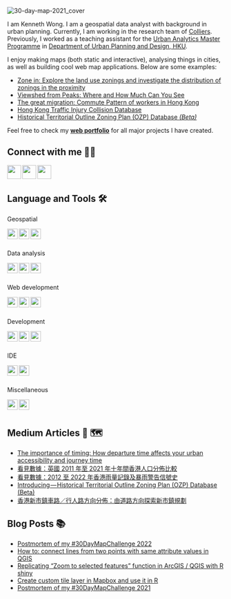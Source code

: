 ![30-day-map-2021_cover](https://user-images.githubusercontent.com/29334677/162561970-cee129eb-7d3e-4b2f-8679-a27baba838fa.jpg)

I am Kenneth Wong. I am a geospatial data analyst with background in urban planning. Currently, I am working in the research team of [Colliers](https://www.colliers.com/en-hk). Previously, I worked as a teaching assistant for the [Urban Analytics Master Programme](https://www.arch.hku.hk/programmes/upad/master-of-science-in-urban-analytics/) in [Department of Urban Planning and Design, HKU](https://www.arch.hku.hk/programmes_/upad/).

I enjoy making maps (both static and interactive), analysing things in cities, as well as building cool web map applications. Below are some examples:

- [Zone in: Explore the land use zonings and investigate the distribution of zonings in the proximity](https://khwong12.github.io/OZP_buffer_stat/)
- [Viewshed from Peaks: Where and How Much Can You See](https://khwong12.github.io/viewshed-peaks/)
- [The great migration: Commute Pattern of workers in Hong Kong](https://kenneth-12.shinyapps.io/place-of-work-od/)
- [Hong Kong Traffic Injury Collision Database](https://hkdistricts-info.shinyapps.io/trafficcollisions/)
- [Historical Territorial Outline Zoning Plan (OZP) Database *(Beta)*](http://ozpmerged.s3-website.ap-east-1.amazonaws.com/)

Feel free to check my [**web portfolio**](https://mappyurbanist.com/project/) for all major projects I have created.


## Connect with me 👨‍💻 

[<img align="left" height="32" width="32" src="https://cdn.jsdelivr.net/npm/simple-icons@v5/icons/linkedin.svg" />][LinkedIn]
[<img align="left" height="32" width="32" src="https://cdn.jsdelivr.net/npm/simple-icons@v5/icons/medium.svg" />][Medium]
[<img align="left" height="32" width="32" src="https://cdn.jsdelivr.net/npm/simple-icons@v5/icons/twitter.svg" />][Twitter]

<br />
<br />

## Language and Tools 🛠 

Geospatial

<img align="left" height="24" width="24" src="https://cdn.jsdelivr.net/npm/simple-icons@v5/icons/qgis.svg" />
<img align="left" height="24" width="24" src="https://cdn.jsdelivr.net/npm/simple-icons@v5/icons/leaflet.svg" />
<img align="left" height="24" width="24" src="https://cdn.jsdelivr.net/npm/simple-icons@v5/icons/mapbox.svg" />

<br />
<br />

Data analysis

<img align="left" height="24" width="24" src="https://cdn.jsdelivr.net/npm/simple-icons@v5/icons/r.svg" />
<img align="left" height="24" width="24" src="https://cdn.jsdelivr.net/npm/simple-icons@v5/icons/python.svg" />
<img align="left" height="24" width="24" src="https://cdn.jsdelivr.net/npm/simple-icons@v5/icons/postgresql.svg" />

<br />
<br />

Web development

<img align="left" height="24" width="24" src="https://cdn.jsdelivr.net/npm/simple-icons@v5/icons/javascript.svg" />
<img align="left" height="24" width="24" src="https://cdn.jsdelivr.net/npm/simple-icons@v5/icons/typescript.svg" />
<img align="left" height="24" width="24" src="https://cdn.jsdelivr.net/npm/simple-icons@v5/icons/sass.svg" />

<br />
<br />

Development

<img align="left" height="24" width="24" src="https://cdn.jsdelivr.net/npm/simple-icons@v5/icons/git.svg" />
<img align="left" height="24" width="24" src="https://cdn.jsdelivr.net/npm/simple-icons@v5/icons/docker.svg" />
<img align="left" height="24" width="24" src="https://cdn.jsdelivr.net/npm/simple-icons@v5/icons/amazonaws.svg" />

<br />
<br />

IDE

<img align="left" height="24" width="24" src="https://cdn.jsdelivr.net/npm/simple-icons@v5/icons/rstudio.svg" />
<img align="left" height="24" width="24" src="https://cdn.jsdelivr.net/npm/simple-icons@v5/icons/visualstudiocode.svg" />

<br />
<br />

Miscellaneous

<img align="left" height="24" width="24" src="https://cdn.jsdelivr.net/npm/simple-icons@v5/icons/adobephotoshop.svg" />
<img align="left" height="24" width="24" src="https://cdn.jsdelivr.net/npm/simple-icons@v5/icons/adobeillustrator.svg" />

<br />
<br />

## Medium Articles 📰 🗺️

<!-- MEDIUM:START -->
- [The importance of timing: How departure time affects your urban accessibility and journey time](https://khwongk12.medium.com/the-importance-of-timing-how-departure-time-affects-your-urban-accessibility-and-journey-time-24a3c4f05a56?source=rss-8b55cde22f50------2)
- [看見數據：英國 2011 年至 2021 年十年間香港人口分佈比較](https://khwongk12.medium.com/%E8%8B%B1%E5%9C%8B-2011-%E5%B9%B4%E8%87%B3-2021-%E5%B9%B4%E5%8D%81%E5%B9%B4%E9%96%93%E9%A6%99%E6%B8%AF%E4%BA%BA%E5%8F%A3%E5%88%86%E4%BD%88%E6%AF%94%E8%BC%83-149620a57b34?source=rss-8b55cde22f50------2)
- [看見數據：2012 至 2022 年香港雨量記錄及暴雨警告信號史](https://khwongk12.medium.com/%E7%9C%8B%E8%A6%8B%E6%95%B8%E6%93%9A-2012-%E8%87%B3-2022-%E5%B9%B4%E9%A6%99%E6%B8%AF%E9%9B%A8%E9%87%8F%E8%A8%98%E9%8C%84%E5%8F%8A%E6%9A%B4%E9%9B%A8%E8%AD%A6%E5%91%8A%E4%BF%A1%E8%99%9F%E5%8F%B2-ab8b742bee26?source=rss-8b55cde22f50------2)
- [Introducing — Historical Territorial Outline Zoning Plan &lpar;OZP&rpar; Database &lpar;Beta&rpar;](https://khwongk12.medium.com/introducing-historical-territorial-outline-zoning-plan-ozp-database-beta-b69aaa3285c0?source=rss-8b55cde22f50------2)
- [香港新市鎮車路／行人路方向分佈：由道路方向探索新市鎮規劃](https://khwongk12.medium.com/%E9%A6%99%E6%B8%AF%E6%96%B0%E5%B8%82%E9%8E%AE%E8%BB%8A%E8%B7%AF-%E8%A1%8C%E4%BA%BA%E8%B7%AF%E6%96%B9%E5%90%91%E5%88%86%E4%BD%88-%E7%94%B1%E9%81%93%E8%B7%AF%E6%96%B9%E5%90%91%E6%8E%A2%E7%B4%A2%E6%96%B0%E5%B8%82%E9%8E%AE%E8%A6%8F%E5%8A%83-e93e29136f6b?source=rss-8b55cde22f50------2)
<!-- MEDIUM:END -->


## Blog Posts 📚 

<!-- BLOG-POST-LIST:START -->
- [Postmortem of my #30DayMapChallenge 2022](https://urbandatapalette.com/post/2023-01-map-challenge-2022/)
- [How to: connect lines from two points with same attribute values in QGIS](https://urbandatapalette.com/post/2022-07-connect-lines-from-same-values-pts/)
- [Replicating “Zoom to selected features” function in ArcGIS / QGIS with R shiny](https://urbandatapalette.com/post/2022-05-shiny-zoom-selected-features/)
- [Create custom tile layer in Mapbox and use it in R](https://urbandatapalette.com/post/2022-01-custom-tiles-to-r/)
- [Postmortem of my #30DayMapChallenge 2021](https://urbandatapalette.com/post/2022-01-map-challenge-2021/)
<!-- BLOG-POST-LIST:END -->

[website]: https://kennethwong12.netlify.app/
[Medium]: https://khwongk12.medium.com/
[Twitter]: https://twitter.com/Kenneth_KHW
[LinkedIn]: https://www.linkedin.com/in/kenneth-wong-91b390146
